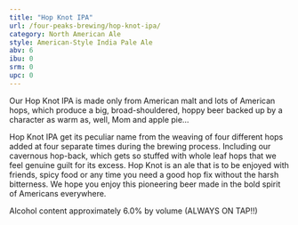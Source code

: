 ```yaml
---
title: "Hop Knot IPA"
url: /four-peaks-brewing/hop-knot-ipa/
category: North American Ale
style: American-Style India Pale Ale
abv: 6
ibu: 0
srm: 0
upc: 0
---
```

Our Hop Knot IPA is made only from American malt and lots of American hops, which produce a big, broad-shouldered, hoppy beer backed up by a character as warm as, well, Mom and apple pie… 

Hop Knot IPA get its peculiar name from the weaving of four different hops added at four separate times during the brewing process. Including our cavernous hop-back, which gets so stuffed with whole leaf hops that we feel genuine guilt for its excess. Hop Knot is an ale that is to be enjoyed with friends, spicy food or any time you need a good hop fix without the harsh bitterness. We hope you enjoy this pioneering beer made in the bold spirit of Americans everywhere. 

Alcohol content approximately 6.0% by volume (ALWAYS ON TAP!!)
